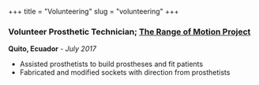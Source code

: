 +++
title = "Volunteering"
slug = "volunteering"
+++

### Volunteer Prosthetic Technician; [The Range of Motion Project](http://www.rompglobal.org/) 
**Quito, Ecuador** - _July 2017_

* Assisted prosthetists to build prostheses and fit patients
* Fabricated and modified sockets with direction from prosthetists